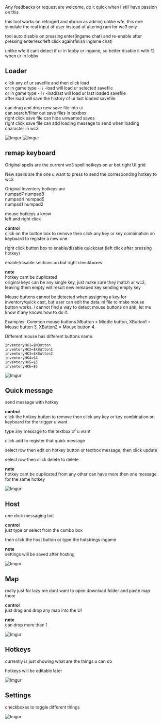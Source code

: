 Any feedbacks or request are welcome, do it quick when I still have passion on this.

this tool works on reforged and eb(run as admin)
unlike wfe, this one simulate the real input of user instead of altering ram for wc3 only

tool auto disable on pressing enter(ingame chat) and re-enable after pressing enter/esc/left click again(finish ingame chat)

unlike wfe it cant detect if ur in lobby or ingame, so better disable it with f2 when ur in lobby

## Loader
click any of ur savefile and then click load  
or in game type -l / -load will load ur selected savefile  
or in game type -ll / -loadlast will load ur last loaded savefile  
after load will save the history of ur last loaded savefile

can drag and drop new save file into ui  
can search/filter out save files in textbox  
right click save file can hide unwanted saves  
right click save file can add loading message to send when loading character in wc3

![Imgur](https://imgur.com/8Y0g9Ef.png)
![Imgur](https://imgur.com/mk01Gnq.png)

## remap keyboard

Original spells are the current wc3 spell hotkeys on ur bot right UI grid

New spells are the one u want to press to send the corresponding hotkey to wc3

Original Inventory hotkeys are  
numpad7 numpad8  
numpad4 numpad5  
numpad1 numpad2

mouse hotkeys u know  
left and right click

**control**  
click on the button box to remove then click any key or key combination on keyboard to register a new one

right click button box to enable/disable quickcast (left click after pressing hotkey)

enable/disable sections on bot right checkboxes

**note**  
hotkey cant be duplicated  
original keys can be any single key, just make sure they match ur wc3, leaving them empty will result new remaped key sending empty key

Mouse buttons cannot be detected when assigning a key for inventory/quick cast, but user can edit the data.ini file to make mouse button works. I cannot find a way to detect mouse buttons on ahk, let me know if any knows how to do it.

Examples: Common mouse buttons Mbutton = Middle button, XButton1 = Mouse button 3, XButton2 = Mouse button 4.

Different mouse has different buttons name.

```
inventoryHK1=$MButton
inventoryHK2=$XButton1
inventoryHK3=$XButton2
inventoryHK4=$4
inventoryHK5=$5
inventoryHK6=$6
```

![Imgur](https://imgur.com/B8Ss8Nl.png)

## Quick message
send message with hotkey

**control**  
click the hotkey button to remove then click any key or key combination on keyboard for the trigger u want

type any message to the textbox of u want

click add to register that quick message

select row then edit on hotkey button or textbox message, then click update

select row then click delete to delete

**note**  
hotkey cant be duplicated from any other
can have more then one message for the same hotkey

![Imgur](https://imgur.com/8dLlDGV.png)

## Host
one click messaging bot

**control**  
just type or select from the combo box

then click the host button or type the hotstrings ingame

**note**  
settings will be saved after hosting

![Imgur](https://imgur.com/lKyUxRN.png)

## Map
really just for lazy me dont want to open download folder and paste map there

**control**  
just drag and drop any map into the UI

**note**  
can drop more than 1

![Imgur](https://imgur.com/LcWvSSY.png)

## Hotkeys

currently is just showing what are the things u can do

hotkeys will be editable later

![Imgur](https://imgur.com/oFrB1my.png)

## Settings

checkboxes to toggle different things

![Imgur](https://imgur.com/nwTbTra.png)
